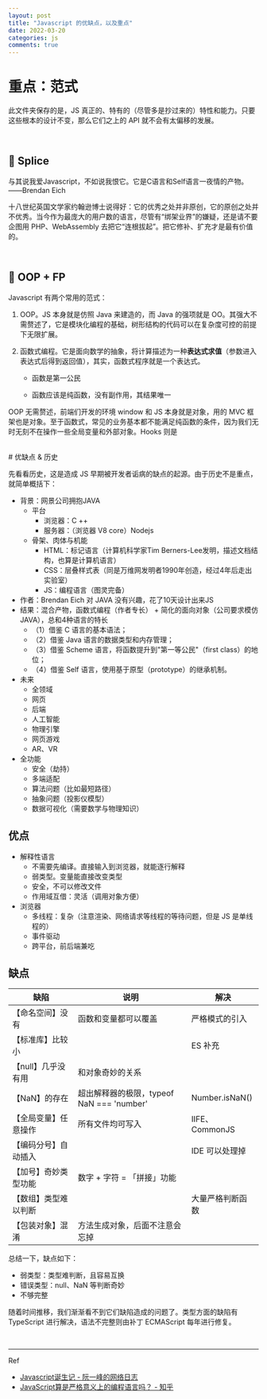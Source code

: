 ```yaml
---
layout: post
title: "Javascript 的优缺点，以及重点"
date: 2022-03-20
categories: js
comments: true
---
```



# 重点：范式
此文件夹保存的是，JS 真正的、特有的（尽管多是抄过来的）特性和能力。只要这些根本的设计不变，那么它们之上的 API 就不会有太偏移的发展。

<br/>

## 👶 Splice

与其说我爱Javascript，不如说我恨它。它是C语言和Self语言一夜情的产物。——Brendan Eich

十八世纪英国文学家约翰逊博士说得好：它的优秀之处并非原创，它的原创之处并不优秀。当今作为最庞大的用户数的语言，尽管有“绑架业界”的嫌疑，还是请不要企图用 PHP、WebAssembly 去把它“连根拔起”。把它修补、扩充才是最有价值的。

<br/>

## 🙉 OOP + FP

Javascript 有两个常用的范式：

1. OOP。JS 本身就是仿照 Java 来建造的，而 Java 的强项就是 OO。其强大不需赘述了，它是模块化编程的基础，树形结构的代码可以在复杂度可控的前提下无限扩展。

2. 函数式编程。它是面向数学的抽象，将计算描述为一种**表达式求值**（参数进入表达式后得到返回值），其实，函数式程序就是一个表达式。

    * 函数是第一公民

    * 函数应该是纯函数，没有副作用，其结果唯一


OOP 无需赘述，前端们开发的环境 window 和 JS 本身就是对象，用的 MVC 框架也是对象。至于函数式，常见的业务基本都不能满足纯函数的条件，因为我们无时无刻不在操作一些全局变量和外部对象。Hooks 则是



<br />
# 优缺点 & 历史

先看看历史，这是造成 JS 早期被开发者诟病的缺点的起源。由于历史不是重点，就简单概括下：

* 背景：网景公司拥抱JAVA
   * 平台
      * 浏览器：C ++
      * 服务器：（浏览器 V8 core）Nodejs
   * 骨架、肉体与机能
      * HTML：标记语言（计算机科学家Tim Berners-Lee发明，描述文档结构，也算是计算机语言）
      * CSS：层叠样式表（同是万维网发明者1990年创造，经过4年后走出实验室）
      * JS：编程语言（图灵完备）
* 作者：Brendan Eich 对 JAVA 没有兴趣，花了10天设计出来JS
* 结果：混合产物，函数式编程（作者专长） + 简化的面向对象（公司要求模仿JAVA），总和4种语言的特长
   * （1）借鉴 C 语言的基本语法；
   * （2）借鉴 Java 语言的数据类型和内存管理；
   * （3）借鉴 Scheme 语言，将函数提升到"第一等公民"（first class）的地位；
   * （4）借鉴 Self 语言，使用基于原型（prototype）的继承机制。
* 未来
   * 全领域
   * 网页
   * 后端
   * 人工智能
   * 物理引擎
   * 网页游戏
   * AR、VR
* 全功能
   * 安全（劫持）
   * 多端适配
   * 算法问题（比如最短路径）
   * 抽象问题（投影仪模型）
   * 数据可视化（需要数学与物理知识）



## 优点
* 解释性语言
   * 不需要先编译。直接输入到浏览器，就能逐行解释
   * 弱类型。变量能直接改变类型
   * 安全，不可以修改文件
   * 作用域互借：灵活（调用对象方便）
* 浏览器
   * 多线程：复杂（注意渲染、网络请求等线程的等待问题，但是 JS 是单线程的）
   * 事件驱动
   * 跨平台，前后端兼吃



## 缺点



| 缺陷          | 说明                               | 解决             |
|-------------|----------------------------------|----------------|
| 【命名空间】没有    | 函数和变量都可以覆盖                       | 严格模式的引入        |
| 【标准库】比较小    |                                  | ES 补充          |
| 【null】几乎没有用 | 和对象奇妙的关系                         |                |
| 【NaN】的存在    | 超出解释器的极限，typeof NaN === 'number' | Number.isNaN() |
| 【全局变量】任意操作  | 所有文件均可写入                         | IIFE、CommonJS  |
| 【编码分号】自动插入  |                                  | IDE 可以处理掉      |
| 【加号】奇妙类型功能  | 数字 + 字符 = 「拼接」功能                 |                |
| 【数组】类型难以判断  |                                  | 大量严格判断函数       |
| 【包装对象】混淆    | 方法生成对象，后面不注意会忘掉                  |                |



总结一下，缺点如下：

* 弱类型：类型难判断，且容易互换
* 错误类型：null、NaN 等判断奇妙
* 不够完整

随着时间推移，我们渐渐看不到它们缺陷造成的问题了。类型方面的缺陷有 TypeScript 进行解决，语法不完整则由补丁 ECMAScript 每年进行修复。



<br />

---


Ref

* [Javascript诞生记 - 阮一峰的网络日志](https://www.ruanyifeng.com/blog/2011/06/birth_of_javascript.html)
* [JavaScript算是严格意义上的编程语言吗？ - 知乎](https://www.zhihu.com/question/23569951)

